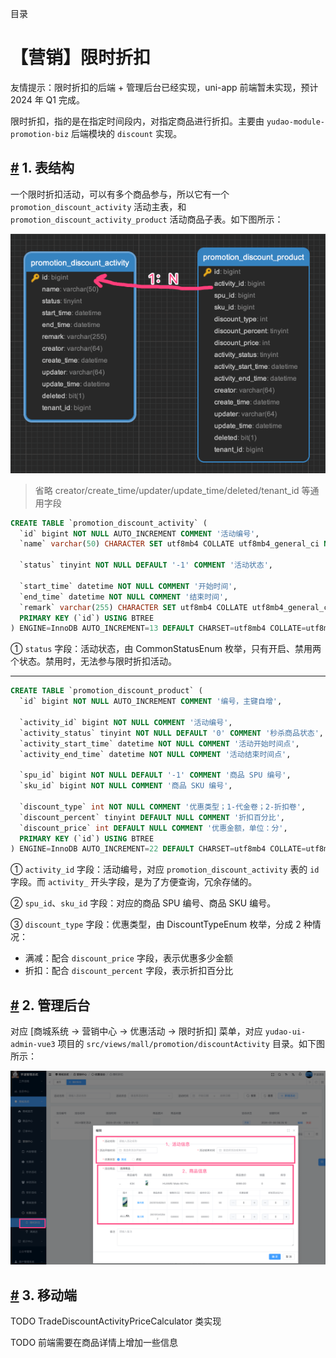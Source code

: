 目录

# 【营销】限时折扣

友情提示：限时折扣的后端 + 管理后台已经实现，uni-app 前端暂未实现，预计 2024 年 Q1 完成。

限时折扣，指的是在指定时间段内，对指定商品进行折扣。主要由 `yudao-module-promotion-biz` 后端模块的 `discount` 实现。

## [#](#_1-表结构) 1. 表结构

一个限时折扣活动，可以有多个商品参与，所以它有一个 `promotion_discount_activity` 活动主表，和 `promotion_discount_activity_product` 活动商品子表。如下图所示：

![表关系](./static/表关系.png)

> 省略 creator/create\_time/updater/update\_time/deleted/tenant\_id 等通用字段

```sql
CREATE TABLE `promotion_discount_activity` (
  `id` bigint NOT NULL AUTO_INCREMENT COMMENT '活动编号',
  `name` varchar(50) CHARACTER SET utf8mb4 COLLATE utf8mb4_general_ci NOT NULL DEFAULT '' COMMENT '活动标题',
  
  `status` tinyint NOT NULL DEFAULT '-1' COMMENT '活动状态',
  
  `start_time` datetime NOT NULL COMMENT '开始时间',
  `end_time` datetime NOT NULL COMMENT '结束时间',
  `remark` varchar(255) CHARACTER SET utf8mb4 COLLATE utf8mb4_general_ci DEFAULT '' COMMENT '备注',
  PRIMARY KEY (`id`) USING BTREE
) ENGINE=InnoDB AUTO_INCREMENT=13 DEFAULT CHARSET=utf8mb4 COLLATE=utf8mb4_general_ci COMMENT='限时折扣活动';

```

① `status` 字段：活动状态，由 CommonStatusEnum 枚举，只有开启、禁用两个状态。禁用时，无法参与限时折扣活动。

* * *

```sql
CREATE TABLE `promotion_discount_product` (
  `id` bigint NOT NULL AUTO_INCREMENT COMMENT '编号，主键自增',
  
  `activity_id` bigint NOT NULL COMMENT '活动编号',
  `activity_status` tinyint NOT NULL DEFAULT '0' COMMENT '秒杀商品状态',
  `activity_start_time` datetime NOT NULL COMMENT '活动开始时间点',
  `activity_end_time` datetime NOT NULL COMMENT '活动结束时间点',
  
  `spu_id` bigint NOT NULL DEFAULT '-1' COMMENT '商品 SPU 编号',
  `sku_id` bigint NOT NULL COMMENT '商品 SKU 编号',
  
  `discount_type` int NOT NULL COMMENT '优惠类型；1-代金卷；2-折扣卷',
  `discount_percent` tinyint DEFAULT NULL COMMENT '折扣百分比',
  `discount_price` int DEFAULT NULL COMMENT '优惠金额，单位：分',
  PRIMARY KEY (`id`) USING BTREE
) ENGINE=InnoDB AUTO_INCREMENT=22 DEFAULT CHARSET=utf8mb4 COLLATE=utf8mb4_general_ci COMMENT='限时折扣商品\n';

```

① `activity_id` 字段：活动编号，对应 `promotion_discount_activity` 表的 `id` 字段。而 `activity_` 开头字段，是为了方便查询，冗余存储的。

② `spu_id`、`sku_id` 字段：对应的商品 SPU 编号、商品 SKU 编号。

③ `discount_type` 字段：优惠类型，由 DiscountTypeEnum 枚举，分成 2 种情况：

*   满减：配合 `discount_price` 字段，表示优惠多少金额
*   折扣：配合 `discount_percent` 字段，表示折扣百分比

## [#](#_2-管理后台) 2. 管理后台

对应 \[商城系统 -> 营销中心 -> 优惠活动 -> 限时折扣\] 菜单，对应 `yudao-ui-admin-vue3` 项目的 `src/views/mall/promotion/discountActivity` 目录。如下图所示：

![管理后台](./static/管理后台.png)

## [#](#_3-移动端) 3. 移动端

TODO TradeDiscountActivityPriceCalculator 类实现

TODO 前端需要在商品详情上增加一些信息